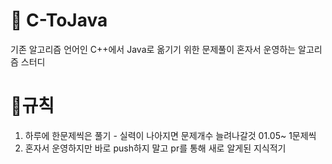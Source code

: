 # 📌 C-ToJava
기존 알고리즘 언어인 C++에서 Java로 옮기기 위한 문제풀이
혼자서 운영하는 알고리즘 스터디

# 🌱규칙
1. 하루에 한문제씩은 풀기 - 실력이 나아지면 문제개수 늘려나갈것
01.05~ 1문제씩
2. 혼자서 운영하지만 바로 push하지 말고 pr를 통해 새로 알게된 지식적기
